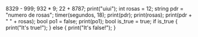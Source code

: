 8329 - 999;
932 * 9;
22 + 8787;
print("uiui");
int rosas = 12;
string pdr = "numero de rosas";
timer(segundos, 18);
print(pdr);
print(rosas);
print(pdr + " " + rosas);
bool po1 = false;
print(po1);
bool is_true = true;
if is_true {
    print("It's true!");
} else {
    print("It's false!");
}
